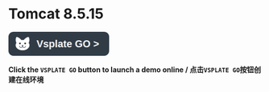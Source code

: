 # Tomcat 8.5.15

<a href="https://www.vsplate.com/?docker-compose=https://github.com/vsplate/dcenvs/tomcat/8.5.15"><img alt="VSPLATE GO" src="https://raw.githubusercontent.com/vsplate/images/master/vsgo_btn.png" width="200px"></a>

**Click the `VSPLATE GO` button to launch a demo online / 点击`VSPLATE GO`按钮创建在线环境**